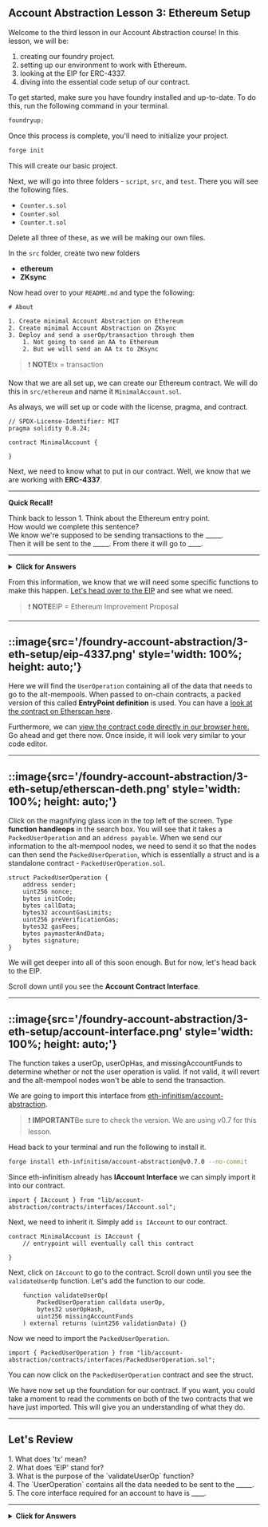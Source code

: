 ## Account Abstraction Lesson 3: Ethereum Setup

Welcome to the third lesson in our Account Abstraction course! In this lesson, we will be:

1. creating our foundry project.
2. setting up our environment to work with Ethereum.
3. looking at the EIP for ERC-4337.
4. diving into the essential code setup of our contract.

To get started, make sure you have foundry installed and up-to-date. To do this, run the following command in your terminal.

```js
foundryup;
```

Once this process is complete, you'll need to initialize your project.

```js
forge init
```

This will create our basic project.

Next, we will go into three folders - `script`, `src`, and `test`. There you will see the following files.

- `Counter.s.sol`
- `Counter.sol`
- `Counter.t.sol`

Delete all three of these, as we will be making our own files.

In the `src` folder, create two new folders

- **ethereum**
- **ZKsync**

Now head over to your `README.md` and type the following:

```
# About

1. Create minimal Account Abstraction on Ethereum
2. Create minimal Account Abstraction on ZKsync
3. Deploy and send a userOp/transaction through them
    1. Not going to send an AA to Ethereum
    2. But we will send an AA tx to ZKsync
```

> ❗ **NOTE**tx = transaction

Now that we are all set up, we can create our Ethereum contract. We will do this in `src/ethereum` and name it `MinimalAccount.sol`.

As always, we will set up or code with the license, pragma, and contract.

```solidity
// SPDX-License-Identifier: MIT
pragma solidity 0.8.24;

contract MinimalAccount {

}
```

Next, we need to know what to put in our contract. Well, we know that we are working with **ERC-4337**.

---

**Quick Recall!**

<summary>Think back to lesson 1. Think about the Ethereum entry point.</summary> 
<summary>How would we complete this sentence?</summary> 
<summary>We know we're supposed to be sending transactions to the _____.</summary>
<summary>Then it will be sent to the _____. From there it will go to ____.</summary>

---

<details>

**<summary>Click for Answers</summary>**

     alt-mempool nodes
     EVM/EntryPoint.sol
     your contract

</details>

From this information, we know that we will need some specific functions to make this happen. [Let's head over to the EIP](https://eips.ethereum.org/EIPS/eip-4337) and see what we need.

> ❗ **NOTE**EIP = Ethereum Improvement Proposal

---

## ::image{src='/foundry-account-abstraction/3-eth-setup/eip-4337.png' style='width: 100%; height: auto;'}

Here we will find the `UserOperation` containing all of the data that needs to go to the alt-mempools. When passed to on-chain contracts, a packed version of this called **EntryPoint definition** is used. You can have a [look at the contract on Etherscan here](https://etherscan.io/address/0x0000000071727de22e5e9d8baf0edac6f37da032).

Furthermore, we can [view the contract code directly in our browser here.](https://etherscan.deth.net/address/0x0000000071727de22e5e9d8baf0edac6f37da032) Go ahead and get there now. Once inside, it will look very similar to your code editor.

---

## ::image{src='/foundry-account-abstraction/3-eth-setup/etherscan-deth.png' style='width: 100%; height: auto;'}

Click on the magnifying glass icon in the top left of the screen. Type **function handleops** in the search box. You will see that it takes a `PackedUserOperation` and an `address payable`. When we send our information to the alt-mempool nodes, we need to send it so that the nodes can then send the `PackedUserOperation`, which is essentially a struct and is a standalone contract - `PackedUserOperation.sol`.

```solidity
struct PackedUserOperation {
    address sender;
    uint256 nonce;
    bytes initCode;
    bytes callData;
    bytes32 accountGasLimits;
    uint256 preVerificationGas;
    bytes32 gasFees;
    bytes paymasterAndData;
    bytes signature;
}
```

We will get deeper into all of this soon enough. But for now, let's head back to the EIP.

Scroll down until you see the **Account Contract Interface**.

---

## ::image{src='/foundry-account-abstraction/3-eth-setup/account-interface.png' style='width: 100%; height: auto;'}

The function takes a userOp, userOpHas, and missingAccountFunds to determine whether or not the user operation is valid. If not valid, it will revert and the alt-mempool nodes won't be able to send the transaction.

We are going to import this interface from [eth-infinitism/account-abstraction](https://github.com/eth-infinitism/account-abstraction/tree/develop).

> ❗ **IMPORTANT**Be sure to check the version. We are using v0.7 for this lesson.

Head back to your terminal and run the following to install it.

```bash
forge install eth-infinitism/account-abstraction@v0.7.0 --no-commit
```

Since eth-infinitism already has **IAccount Interface** we can simply import it into our contract.

```solidity
import { IAccount } from "lib/account-abstraction/contracts/interfaces/IAccount.sol";
```

Next, we need to inherit it. Simply add `is IAccount` to our contract.

```solidity
contract MinimalAccount is IAccount {
    // entrypoint will eventually call this contract

}
```

Next, click on `IAccount` to go to the contract. Scroll down until you see the `validateUserOp` function. Let's add the function to our code.

```solidity
    function validateUserOp(
        PackedUserOperation calldata userOp,
        bytes32 userOpHash,
        uint256 missingAccountFunds
    ) external returns (uint256 validationData) {}
```

Now we need to import the `PackedUserOperation`.

```solidity
import { PackedUserOperation } from "lib/account-abstraction/contracts/interfaces/PackedUserOperation.sol";
```

You can now click on the `PackedUserOperation` contract and see the struct.

We have now set up the foundation for our contract. If you want, you could take a moment to read the comments on both of the two contracts that we have just imported. This will give you an understanding of what they do.

---

## Let's Review

<summary>1. What does 'tx' mean?</summary> 
<summary>2. What does 'EIP' stand for?</summary> 
<summary>3. What is the purpose of the `validateUserOp` function?</summary>
<summary>4. The `UserOperation` contains all the data needed to be sent to the _____.</summary>
<summary>5. The core interface required for an account to have is ____.</summary>

---

<details>

**<summary>Click for Answers</summary>**

     1. transaction
     2. Ethereum Improvement Proposal
     3. to determine whether or not the user operation is valid
     4. alt-mempool nodes
     5. interface IAccount

</details>
